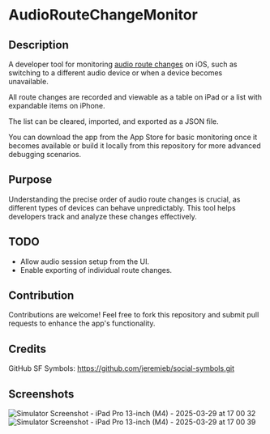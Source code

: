 # AudioRouteChangeMonitor

## Description

A developer tool for monitoring [audio route changes](https://developer.apple.com/documentation/avfaudio/responding-to-audio-route-changes) on iOS, such as switching to a different audio device or when a device becomes unavailable.

All route changes are recorded and viewable as a table on iPad or a list with expandable items on iPhone.

The list can be cleared, imported, and exported as a JSON file. 

You can download the app from the App Store for basic monitoring once it becomes available or build it locally from this repository for more advanced debugging scenarios.

## Purpose

Understanding the precise order of audio route changes is crucial, as different types of devices can behave unpredictably. This tool helps developers track and analyze these changes effectively.

## TODO

 - Allow audio session setup from the UI.
 - Enable exporting of individual route changes.

## Contribution

Contributions are welcome! Feel free to fork this repository and submit pull requests to enhance the app's functionality.

## Credits

GitHub SF Symbols: https://github.com/jeremieb/social-symbols.git

## Screenshots

![Simulator Screenshot - iPad Pro 13-inch (M4) - 2025-03-29 at 17 00 32](https://github.com/user-attachments/assets/98808b4e-575e-426c-b49d-d227373a012c)
![Simulator Screenshot - iPad Pro 13-inch (M4) - 2025-03-29 at 17 00 39](https://github.com/user-attachments/assets/b0e1c72e-52f9-4f1e-b4df-786a7d474492)
